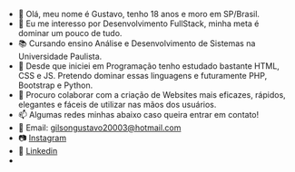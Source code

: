 - 👋 Olá, meu nome é Gustavo, tenho 18 anos e moro em SP/Brasil.
- 👀 Eu me interesso por Desenvolvimento FullStack, minha meta é dominar um pouco de tudo.
- 📚 Cursando ensino Análise e Desenvolvimento de Sistemas na Universidade Paulista.
- 🌱 Desde que iniciei em Programação tenho estudado bastante HTML, CSS e JS. Pretendo dominar essas linguagens e futuramente PHP, Bootstrap e Python.
- 💞️ Procuro colaborar com a criação de Websites mais eficazes, rápidos, elegantes e fáceis de utilizar nas mãos dos usuários.
- 📫 Algumas redes minhas abaixo caso queira entrar em contato!
- 📧 Email: gilsongustavo20003@hotmail.com
- 📷 <a href="https://www.instagram.com/barryzin1337/" target="_blank">Instagram</a>
- 💼 <a href="https://www.linkedin.com/in/gilson-gustavo-gimenez-oliveira-681234203/" target="_blank">Linkedin</a>
- 

<!---
Barryzin1337/Barryzin1337 is a ✨ special ✨ repository because its `README.md` (this file) appears on your GitHub profile.
You can click the Preview link to take a look at your changes.
--->
